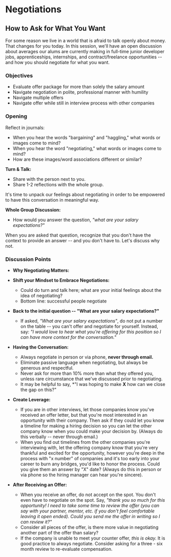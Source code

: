 # Negotiations
## How to Ask for What You Want

For some reason we live in a world that is afraid to talk openly about money. That changes for you today. In this session, we'll have an open discussion about averages our alums are currently making in full-time junior developer jobs, apprenticeships, internships, and contract/freelance opportunities -- and how you should negotiate for what you want.

### Objectives 

- Evaluate offer package for more than solely the salary amount
- Navigate negotiation in polite, professional manner with humility
- Navigate multiple offers
- Navigate offer while still in interview process with other companies

### Opening
Reflect in journals:

* When you hear the words "bargaining" and "haggling," what words or images come to mind? 
* When you hear the word "negotiating," what words or images come to mind?
* How are these images/word associations different or similar?

**Turn & Talk:**

* Share with the person next to you.
* Share 1-2 reflections with the whole group. 

It's time to unpack our feelings about negotiating in order to be empowered to have this conversation in meaningful way. 

**Whole Group Discussion:**

* How would you answer the question, *"what are your salary expectations?"* 

When you are asked that question, recognize that you don't have the context to provide an answer -- and you don't have to. Let's discuss why not. 

### Discussion Points

* **Why Negotiating Matters:**

* **Shift your Mindset to Embrace Negotiations:**
  * Could do turn and talk here; what are your initial feelings about the idea of negotiating? 
  * Bottom line: successful people negotiate

* **Back to the initial question -- "What are your salary expectations?"**

  * If asked, *"What are your salary expectations"*, do not put a number on the table -- you can't offer and negotiate for yourself. Instead, say: *"I would love to hear what you're offering for this position so I can have more context for the conversation."*

* **Having the Conversation:**
  * Always negotiate in person or via phone, **never through email.**
  * Eliminate passive language when negotiating, but always be generous and respectful.
  * Never ask for more than 10% more than what they offered you, unless rare circumstance that we've discussed prior to negotiating.
  * It may be helpful to say, *"I was hoping to make **X** how can we close the gap on this?"
  
* **Create Leverage:**  
  * If you are in other interviews, let those companies know you've received an offer letter, but that you're most interested in an opportunity with their company. Then ask if they could let you know a timeline for making a hiring decision so you can let the other company know when you could make your decision by. (Always do this verbally -- never through email.)
  * When you find out timelines from the other companies you're interviewing with, let the offering company know that you're very thankful and excited for the opportunity, however you're deep in the process with "x number" of companies and it's too early into your career to burn any bridges, you'd like to honor the process. Could you give them an answer by "X" date? (Always do this in person or via phone so the hiring manager can hear you're sincere).

* **After Receiving an Offer:**
  * When you receive an offer, do not accept on the spot. You don't even have to negotiate on the spot. Say, *"thank you so much for this opportunity! I need to take some time to review the offer (you can say with your partner, mentor, etc. if you don't feel comfortable leaving it open ended). Could you send me the offer in writing so I can review it?"*
  * Consider all pieces of the offer, is there more value in negotiating another part of the offer than salary?
  * If the company is unable to meet your counter offer, *this is okay.* It is good practice to always negotiate. Consider asking for a three - six month review to re-evaluate compensation.
